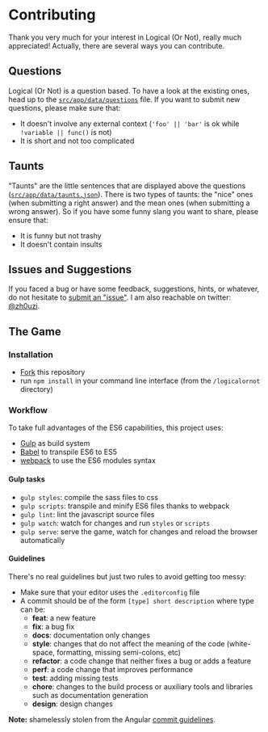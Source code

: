 # Contributing

Thank you very much for your interest in Logical (Or Not), really much appreciated!
Actually, there are several ways you can contribute.



## Questions

Logical (Or Not) is a question based.
To have a look at the existing ones, head up to the [`src/app/data/questions`](https://github.com/Zhouzi/logicalornot/blob/gh-pages/src/app/data/questions.json) file.
If you want to submit new questions, please make sure that:

* It doesn't involve any external context (`'foo' || 'bar'` is ok while `!variable || func()` is not)
* It is short and not too complicated



## Taunts

"Taunts" are the little sentences that are displayed above the questions ([`src/app/data/taunts.json`](https://github.com/Zhouzi/logicalornot/blob/gh-pages/src/app/data/taunts.json)).
There is two types of taunts: the "nice" ones (when submitting a right answer) and the mean ones (when submitting a wrong answer).
So if you have some funny slang you want to share, please ensure that:

* It is funny but not trashy
* It doesn't contain insults



## Issues and Suggestions

If you faced a bug or have some feedback, suggestions, hints, or whatever, do not hesitate to [submit an "issue"](https://github.com/Zhouzi/logicalornot/issues).
I am also reachable on twitter: [@zh0uzi](http://twitter.com/zh0uzi).



## The Game

### Installation

* [Fork](https://help.github.com/articles/fork-a-repo/) this repository
* run `npm install` in your command line interface (from the `/logicalornot` directory)

### Workflow

To take full advantages of the ES6 capabilities, this project uses:

* [Gulp](http://gulpjs.com/) as build system
* [Babel](http://babeljs.io/) to transpile ES6 to ES5
* [webpack](http://webpack.github.io/) to use the ES6 modules syntax

#### Gulp tasks

* `gulp styles`: compile the sass files to css
* `gulp scripts`: transpile and minify ES6 files thanks to webpack
* `gulp lint`: lint the javascript source files
* `gulp watch`: watch for changes and run `styles` or `scripts`
* `gulp serve`: serve the game, watch for changes and reload the browser automatically


#### Guidelines

There's no real guidelines but just two rules to avoid getting too messy:

* Make sure that your editor uses the `.editorconfig` file
* A commit should be of the form `[type] short description` where type can be:
  * **feat**: a new feature
  * **fix**: a bug fix
  * **docs**: documentation only changes
  * **style**: changes that do not affect the meaning of the code (white-space, formatting, missing semi-colons, etc)
  * **refactor**: a code change that neither fixes a bug or adds a feature
  * **perf**: a code change that improves performance
  * **test**: adding missing tests
  * **chore**: changes to the build process or auxiliary tools and libraries such as documentation generation
  * **design**: design changes

**Note:** shamelessly stolen from the Angular [commit guidelines](https://github.com/angular/angular.js/blob/master/CONTRIBUTING.md#commit).
